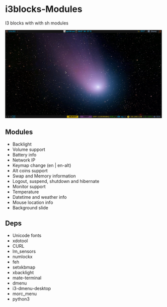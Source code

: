 # i3blocks-Modules

I3 blocks with with sh modules

![Screenshot](screenshot.png)

## Modules
* Backlight
* Volume support
* Battery info
* Network IP
* Keymap change (en | en-alt)
* Alt coins support
* Swap and Memory information
* Logout, suspend, shutdown and hibernate
* Monitor support
* Temperature
* Datetime and weather info
* Mouse location info
* Background slide

## Deps
* Unicode fonts
* xdotool
* CURL
* lm_sensors
* numlockx
* feh
* setxkbmap
* xbacklight
* mate-terminal
* dmenu
* i3-dmenu-desktop
* morc_menu
* python3
